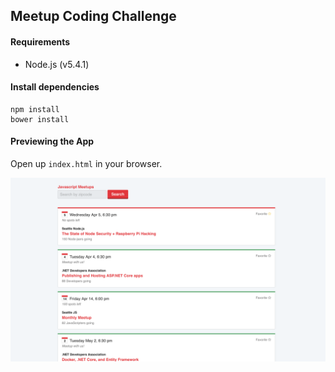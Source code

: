 ## Meetup Coding Challenge

#### Requirements
- Node.js (v5.4.1)

#### Install dependencies
```
npm install
bower install
```

#### Previewing the App
Open up `index.html` in your browser.

![A preview of the app](screenshot.png)
